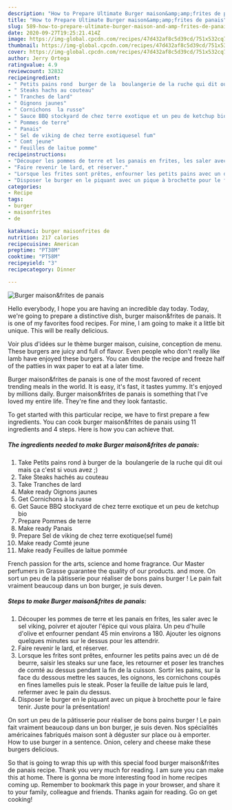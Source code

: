 ```yaml
---
description: "How to Prepare Ultimate Burger maison&amp;amp;frites de panais"
title: "How to Prepare Ultimate Burger maison&amp;amp;frites de panais"
slug: 589-how-to-prepare-ultimate-burger-maison-and-amp-frites-de-panais
date: 2020-09-27T19:25:21.414Z
image: https://img-global.cpcdn.com/recipes/47d432af8c5d39cd/751x532cq70/burger-maisonfrites-de-panais-photo-principale-de-la-recette.jpg
thumbnail: https://img-global.cpcdn.com/recipes/47d432af8c5d39cd/751x532cq70/burger-maisonfrites-de-panais-photo-principale-de-la-recette.jpg
cover: https://img-global.cpcdn.com/recipes/47d432af8c5d39cd/751x532cq70/burger-maisonfrites-de-panais-photo-principale-de-la-recette.jpg
author: Jerry Ortega
ratingvalue: 4.9
reviewcount: 32832
recipeingredient:
- " Petits pains rond  burger de la  boulangerie de la ruche qui dit oui mais a cest si vous avez "
- " Steaks hachs au couteau"
- " Tranches de lard"
- " Oignons jaunes"
- " Cornichons  la russe"
- " Sauce BBQ stockyard de chez terre exotique et un peu de ketchup bio"
- " Pommes de terre"
- " Panais"
- " Sel de viking de chez terre exotiquesel fum"
- " Comt jeune"
- " Feuilles de laitue pomme"
recipeinstructions:
- "Découper les pommes de terre et les panais en frites, les saler avec le sel viking, poivrer et ajouter l&#39;épice qui vous plaira. Un peu d&#39;huile d&#39;olive et enfourner pendant 45 min environs a 180. Ajouter les oignons quelques minutes sur le dessus pour les attendrir."
- "Faire revenir le lard, et réserver."
- "Lorsque les frites sont prêtes, enfourner les petits pains avec un dé de beurre, saisir les steaks sur une face, les retourner et poser les tranches de comté au dessus pendant la fin de la cuisson. Sortir les pains, sur la face du dessous mettre les sauces, les oignons, les cornichons coupés en fines lamelles puis le steak. Poser la feuille de laitue puis le lard, refermer avec le pain du dessus."
- "Disposer le burger en le piquant avec un pique à brochette pour le faire tenir. Juste pour la présentation!"
categories:
- Recipe
tags:
- burger
- maisonfrites
- de

katakunci: burger maisonfrites de 
nutrition: 217 calories
recipecuisine: American
preptime: "PT38M"
cooktime: "PT58M"
recipeyield: "3"
recipecategory: Dinner

---
```



![Burger maison&amp;frites de panais](https://img-global.cpcdn.com/recipes/47d432af8c5d39cd/751x532cq70/burger-maisonfrites-de-panais-photo-principale-de-la-recette.jpg)

Hello everybody, I hope you are having an incredible day today. Today, we're going to prepare a distinctive dish, burger maison&amp;frites de panais. It is one of my favorites food recipes. For mine, I am going to make it a little bit unique. This will be really delicious.

Voir plus d&#39;idées sur le thème burger maison, cuisine, conception de menu. These burgers are juicy and full of flavor. Even people who don&#39;t really like lamb have enjoyed these burgers. You can double the recipe and freeze half of the patties in wax paper to eat at a later time.

Burger maison&amp;frites de panais is one of the most favored of recent trending meals in the world. It is easy, it's fast, it tastes yummy. It's enjoyed by millions daily. Burger maison&amp;frites de panais is something that I've loved my entire life. They're fine and they look fantastic.


To get started with this particular recipe, we have to first prepare a few ingredients. You can cook burger maison&amp;frites de panais using 11 ingredients and 4 steps. Here is how you can achieve that.

<!--inarticleads1-->

##### The ingredients needed to make Burger maison&amp;frites de panais:

1. Take  Petits pains rond à burger de la  boulangerie de la ruche qui dit oui mais ça c&#39;est si vous avez ;)
1. Take  Steaks hachés au couteau
1. Take  Tranches de lard
1. Make ready  Oignons jaunes
1. Get  Cornichons à la russe
1. Get  Sauce BBQ stockyard de chez terre exotique et un peu de ketchup bio
1. Prepare  Pommes de terre
1. Make ready  Panais
1. Prepare  Sel de viking de chez terre exotique(sel fumé)
1. Make ready  Comté jeune
1. Make ready  Feuilles de laitue pommée


French passion for the arts, science and home fragrance. Our Master perfumers in Grasse guarantee the quality of our products. and more. On sort un peu de la pâtisserie pour réaliser de bons pains burger ! Le pain fait vraiment beaucoup dans un bon burger, je suis deven. 

<!--inarticleads2-->

##### Steps to make Burger maison&amp;frites de panais:

1. Découper les pommes de terre et les panais en frites, les saler avec le sel viking, poivrer et ajouter l&#39;épice qui vous plaira. Un peu d&#39;huile d&#39;olive et enfourner pendant 45 min environs a 180. Ajouter les oignons quelques minutes sur le dessus pour les attendrir.
1. Faire revenir le lard, et réserver.
1. Lorsque les frites sont prêtes, enfourner les petits pains avec un dé de beurre, saisir les steaks sur une face, les retourner et poser les tranches de comté au dessus pendant la fin de la cuisson. Sortir les pains, sur la face du dessous mettre les sauces, les oignons, les cornichons coupés en fines lamelles puis le steak. Poser la feuille de laitue puis le lard, refermer avec le pain du dessus.
1. Disposer le burger en le piquant avec un pique à brochette pour le faire tenir. Juste pour la présentation!


On sort un peu de la pâtisserie pour réaliser de bons pains burger ! Le pain fait vraiment beaucoup dans un bon burger, je suis deven. Nos spécialités américaines fabriqués maison sont à déguster sur place ou à emporter. How to use burger in a sentence. Onion, celery and cheese make these burgers delicious. 

So that is going to wrap this up with this special food burger maison&amp;frites de panais recipe. Thank you very much for reading. I am sure you can make this at home. There is gonna be more interesting food in home recipes coming up. Remember to bookmark this page in your browser, and share it to your family, colleague and friends. Thanks again for reading. Go on get cooking!
